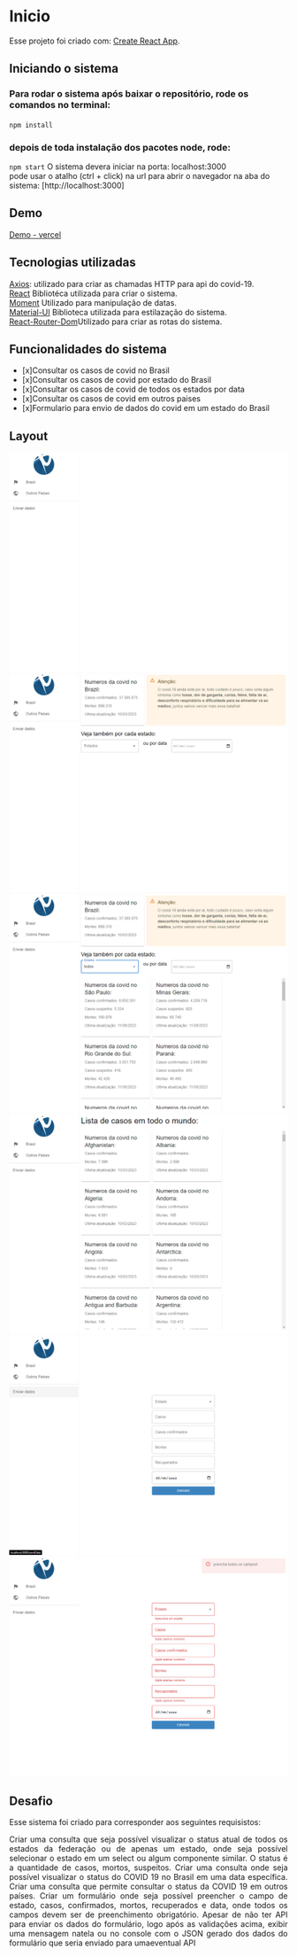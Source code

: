 # Inicio

Esse projeto foi criado com: [Create React App](https://github.com/facebook/create-react-app).

## Iniciando o sistema

### Para rodar o sistema após baixar o repositório, rode os comandos no terminal:

 `npm install`

### depois de toda instalação dos pacotes node, rode:

 `npm start`
    O sistema devera iniciar na porta: localhost:3000<br>
    pode usar o atalho (ctrl + click) na url para abrir o navegador na aba do sistema: [http://localhost:3000]

## Demo
<a href="https://consulta-covid.vercel.app/">Demo - vercel</a>

## Tecnologias utilizadas
<a href="https://axios-http.com/ptbr/docs/intro">Axios</a>: utilizado para criar as chamadas HTTP para api do covid-19.<br>
<a href="https://react.dev/">React</a> Bibliotéca utilizada para criar o sistema.<br>
<a href="https://momentjs.com/">Moment</a> Utilizado para manipulação de datas.<br>
<a href="https://mui.com/">Material-UI</a> Biblioteca utilizada para estilazação do sistema.<br>
<a href="https://www.npmjs.com/package/react-router-dom">React-Router-Dom</a>Utilizado para criar as rotas do sistema.

## Funcionalidades do sistema

- [x]Consultar os casos de covid no Brasil
- [x]Consultar os casos de covid por estado do Brasil
- [x]Consultar os casos de covid de todos os estados por data 
- [x]Consultar os casos de covid em outros paises
- [x]Formulario para envio de dados do covid em um estado do Brasil

## Layout

![Tela inicial](./src/assets/tela1.png)
![Tela de consulta de casos no Brasil](./src/assets/tela2.png)
![Tela de consultas de casos por estado ou data](./src/assets/tela3.png)
![Tela de consulta de casos em outros paises](./src/assets/tela4.png)
![Formulario de envio de dados](./src/assets/tela5.png)
![Validação de formulario](./src/assets/tela6.png)

## Desafio

Esse sistema foi criado para corresponder aos seguintes requisistos:  
  <p align="justify">
 Criar uma consulta que seja possível visualizar o status atual de todos os estados da
 federação ou de apenas um estado, onde seja possível selecionar o estado em um select ou algum
 componente similar. O status é a quantidade de casos, mortos, suspeitos.
 Criar uma consulta onde seja possível visualizar o status do COVID 19 no Brasil em uma data
 específica.
 Criar uma consulta que permite consultar o status da COVID 19 em outros países.
 Criar um formulário onde seja possível preencher o campo de estado, casos, confirmados,
 mortos, recuperados e data, onde todos os campos devem ser de preenchimento obrigatório. 
 Apesar de não ter API para enviar os dados do formulário, logo após as validações acima, exibir uma
 mensagem natela ou no console com o JSON gerado dos dados do formulário que seria enviado para
 umaeventual API
</p>